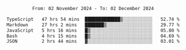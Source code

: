 <div align="center">
<p style="text-align: center;">
<!--START_SECTION:waka-->

```txt
From: 02 November 2024 - To: 02 December 2024

TypeScript   47 hrs 54 mins  █████████████▒░░░░░░░░░░░   52.74 %
Markdown     27 hrs 2 mins   ███████▒░░░░░░░░░░░░░░░░░   29.77 %
JavaScript   5 hrs 16 mins   █▒░░░░░░░░░░░░░░░░░░░░░░░   05.80 %
Bash         4 hrs 15 mins   █▒░░░░░░░░░░░░░░░░░░░░░░░   04.69 %
JSON         2 hrs 44 mins   ▓░░░░░░░░░░░░░░░░░░░░░░░░   03.01 %
```

<!--END_SECTION:waka-->
</p>
</div>
